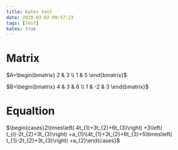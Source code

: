 ```yaml
---
title: Katex test
date: 2020-03-02 09:57:23
tags: [Test]
katex: true
---
```


# Matrix

$A=\begin{bmatrix} 2 & 3 \\ 1 & 5 \end{bmatrix}$

$B=\begin{bmatrix} 4 & 3 & 6 \\ 1 & -2 & 3 \end{bmatrix}$

# Equaltion

$\begin{cases}2\times\left( 4t_{1}+3t_{2}+6t_{3}\right) +3\left( t_{i}-2t_{2}+3t_{3}\right) =a_{1}\\4t_{1}+3t_{2}+6t_{3}+5\times\left( t_{1}-2t_{2}+3t_{3}\right) =a_{2}\end{cases}$


